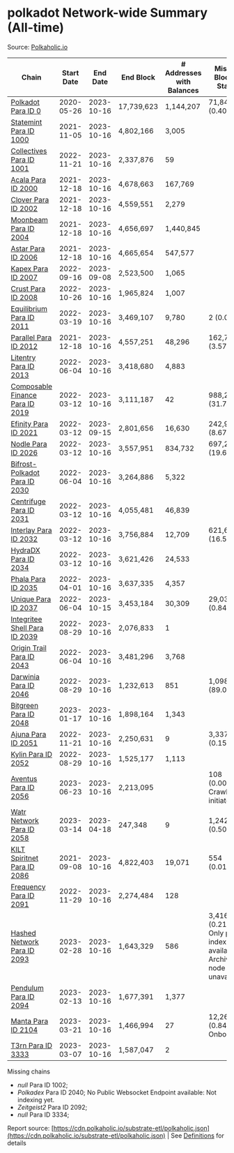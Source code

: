 # polkadot Network-wide Summary (All-time)

Source: [Polkaholic.io](https://polkaholic.io)


| Chain            | Start Date | End Date | End Block | # Addresses with Balances | Missing Blocks / Status |
| ---------------- | ---------- | ---------| --------- | ------------------------- | ----------------------- |
| [Polkadot Para ID 0](/polkadot/0-polkadot) | 2020-05-26 | 2023-10-16 | 17,739,623 |  1,144,207 | 71,840 (0.40%)  |
| [Statemint Para ID 1000](/polkadot/1000-statemint) | 2021-11-05 | 2023-10-16 | 4,802,166 |  3,005 |    |
| [Collectives Para ID 1001](/polkadot/1001-collectives) | 2022-11-21 | 2023-10-16 | 2,337,876 |  59 |    |
| [Acala Para ID 2000](/polkadot/2000-acala) | 2021-12-18 | 2023-10-16 | 4,678,663 |  167,769 |    |
| [Clover Para ID 2002](/polkadot/2002-clover) | 2021-12-18 | 2023-10-16 | 4,559,551 |  2,279 |    |
| [Moonbeam Para ID 2004](/polkadot/2004-moonbeam) | 2021-12-18 | 2023-10-16 | 4,656,697 |  1,440,845 |    |
| [Astar Para ID 2006](/polkadot/2006-astar) | 2021-12-18 | 2023-10-16 | 4,665,654 |  547,577 |    |
| [Kapex Para ID 2007](/polkadot/2007-kapex) | 2022-09-16 | 2023-09-08 | 2,523,500 |  1,065 |    |
| [Crust Para ID 2008](/polkadot/2008-crust) | 2022-10-26 | 2023-10-16 | 1,965,824 |  1,007 |    |
| [Equilibrium Para ID 2011](/polkadot/2011-equilibrium) | 2022-03-19 | 2023-10-16 | 3,469,107 |  9,780 | 2 (0.00%)  |
| [Parallel Para ID 2012](/polkadot/2012-parallel) | 2021-12-18 | 2023-10-16 | 4,557,251 |  48,296 | 162,700 (3.57%)  |
| [Litentry Para ID 2013](/polkadot/2013-litentry) | 2022-06-04 | 2023-10-16 | 3,418,680 |  4,883 |    |
| [Composable Finance Para ID 2019](/polkadot/2019-composable) | 2022-03-12 | 2023-10-16 | 3,111,187 |  42 | 988,228 (31.76%)  |
| [Efinity Para ID 2021](/polkadot/2021-efinity) | 2022-03-12 | 2023-09-15 | 2,801,656 |  16,630 | 242,949 (8.67%)  |
| [Nodle Para ID 2026](/polkadot/2026-nodle) | 2022-03-12 | 2023-10-16 | 3,557,951 |  834,732 | 697,249 (19.60%)  |
| [Bifrost-Polkadot Para ID 2030](/polkadot/2030-bifrost-dot) | 2022-06-04 | 2023-10-16 | 3,264,886 |  5,322 |    |
| [Centrifuge Para ID 2031](/polkadot/2031-centrifuge) | 2022-03-12 | 2023-10-16 | 4,055,481 |  46,839 |    |
| [Interlay Para ID 2032](/polkadot/2032-interlay) | 2022-03-12 | 2023-10-16 | 3,756,884 |  12,709 | 621,626 (16.55%)  |
| [HydraDX Para ID 2034](/polkadot/2034-hydradx) | 2022-03-12 | 2023-10-16 | 3,621,426 |  24,533 |    |
| [Phala Para ID 2035](/polkadot/2035-phala) | 2022-04-01 | 2023-10-16 | 3,637,335 |  4,357 |    |
| [Unique Para ID 2037](/polkadot/2037-unique) | 2022-06-04 | 2023-10-15 | 3,453,184 |  30,309 | 29,039 (0.84%)  |
| [Integritee Shell Para ID 2039](/polkadot/2039-integritee-shell) | 2022-08-29 | 2023-10-16 | 2,076,833 |  1 |    |
| [Origin Trail Para ID 2043](/polkadot/2043-origintrail) | 2022-06-04 | 2023-10-16 | 3,481,296 |  3,768 |    |
| [Darwinia Para ID 2046](/polkadot/2046-darwinia) | 2022-08-29 | 2023-10-16 | 1,232,613 |  851 | 1,098,047 (89.08%)  |
| [Bitgreen Para ID 2048](/polkadot/2048-bitgreen) | 2023-01-17 | 2023-10-16 | 1,898,164 |  1,343 |    |
| [Ajuna Para ID 2051](/polkadot/2051-ajuna) | 2022-11-21 | 2023-10-16 | 2,250,631 |  9 | 3,337 (0.15%)  |
| [Kylin Para ID 2052](/polkadot/2052-kylin) | 2022-08-29 | 2023-10-16 | 1,525,177 |  1,113 |    |
| [Aventus Para ID 2056](/polkadot/2056-aventus) | 2023-06-23 | 2023-10-16 | 2,213,095 |   | 108 (0.00%) Crawling initiated |
| [Watr Network Para ID 2058](/polkadot/2058-watr) | 2023-03-14 | 2023-04-18 | 247,348 |  9 | 1,242 (0.50%)  |
| [KILT Spiritnet Para ID 2086](/polkadot/2086-kilt) | 2021-09-08 | 2023-10-16 | 4,822,403 |  19,071 | 554 (0.01%)  |
| [Frequency Para ID 2091](/polkadot/2091-frequency) | 2022-11-29 | 2023-10-16 | 2,274,484 |  128 |    |
| [Hashed Network Para ID 2093](/polkadot/2093-hashed) | 2023-02-28 | 2023-10-16 | 1,643,329 |  586 | 3,416 (0.21%) Only partial index available: Archive node unavailable |
| [Pendulum Para ID 2094](/polkadot/2094-pendulum) | 2023-02-13 | 2023-10-16 | 1,677,391 |  1,377 |    |
| [Manta Para ID 2104](/polkadot/2104-manta) | 2023-03-21 | 2023-10-16 | 1,466,994 |  27 | 12,262 (0.84%) Onboarding |
| [T3rn Para ID 3333](/polkadot/3333-t3rn) | 2023-03-07 | 2023-10-16 | 1,587,047 |  2 |    |

Missing chains


* *null* Para ID 1002; 
* *Polkadex* Para ID 2040; No Public Websocket Endpoint available: Not indexing yet.
* *Zeitgeist2* Para ID 2092; 
* *null* Para ID 3334; 

Report source: [https://cdn.polkaholic.io/substrate-etl/polkaholic.json](https://cdn.polkaholic.io/substrate-etl/polkaholic.json) | See [Definitions](/DEFINITIONS.md) for details
